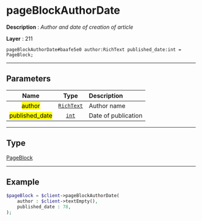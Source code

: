 # pageBlockAuthorDate

**Description** : *Author and date of creation of article*

**Layer** : 211

```tl
pageBlockAuthorDate#baafe5e0 author:RichText published_date:int = PageBlock;
```

---

## Parameters

| Name | Type | Description |
| :---: | :---: | :--- |
| <mark>author</mark> | [`RichText`](type/RichText) | Author name |
| <mark>published_date</mark> | [`int`](type/int) | Date of publication |

---

## Type

[PageBlock](type/PageBlock)

---

## Example

```php
$pageBlock = $client->pageBlockAuthorDate(
	author : $client->textEmpty(),
	published_date : 78,
);
```
